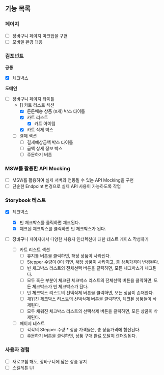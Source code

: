 ## 기능 목록

### 페이지

- [ ] 장바구니 페이지 마크업을 구현
- [ ] 모바일 환경 대응

### 컴포넌트

**공통**

- [x] 체크박스

**도메인**

- [ ] 장바구니 페이지 타이틀
  - [] 카트 리스트 섹션
    - [x] 든든배송 상품 (n개) 박스 타이틀
    - [x] 카트 리스트
      - [x] 카트 아이템
    - [x] 카트 삭제 박스
  - [ ] 결제 섹션
    - [ ] 결제예상금액 박스 타이틀
    - [ ] 금액 상세 정보 박스
    - [ ] 주문하기 버튼

### MSW를 활용한 API Mocking

- [ ] MSW를 활용하여 실제 서버와 연동될 수 있는 API Mocking을 구현
- [ ] 단순한 Endpoint 변경으로 실제 API 사용이 가능하도록 작업

### Storybook 테스트

- [x] 체크박스

  - [x] 빈 체크박스를 클릭하면 체크된다.
  - [x] 체크된 체크박스를 클릭하면 빈 체크박스가 된다.

- [ ] 장바구니 페이지에서 다양한 사용자 인터렉션에 대한 테스트 케이스 작성하기
  - [ ] 카트 리스트 섹션
    - [ ] 휴지통 버튼을 클릭하면, 해당 상품이 사라진다.
    - [ ] Stepper 수량이 0이 되면, 해당 상품이 사라지고, 총 상품가격이 변경된다.
    - [ ] 빈 체크박스 리스트의 전체선택 버튼을 클릭하면, 모든 체크박스가 체크된다.
    - [ ] 모두 혹은 부분이 체크된 체크박스 리스트의 전체선택 버튼을 클릭하면, 모든 체크박스가 빈 체크박스가 된다.
    - [ ] 빈 체크박스 리스트의 선택삭제 버튼을 클릭하면, 모든 상품이 존재한다.
    - [ ] 채워진 체크박스 리스트의 선택삭제 버튼을 클릭하면, 체크된 상품들이 삭제된다.
    - [ ] 모두 채워진 체크박스 리스트의 선택삭제 버튼을 클릭하면, 모든 상품이 삭제된다.
  - [ ] 페이지 테스트
    - [ ] 각각의 Stepper 수량 \* 상품 가격들은, 총 상품가격에 합산된다.
    - [ ] 주문하기 버튼을 클릭하면, 상품 구매 완료 모달이 렌더링된다.

### 사용자 경험

- [ ] 새로고침 해도, 장바구니에 담은 상품 유지
- [ ] 스켈레톤 UI
